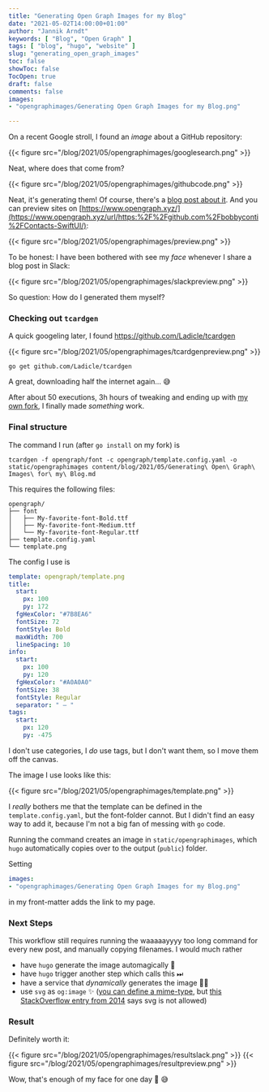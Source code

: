 ```yaml
---
title: "Generating Open Graph Images for my Blog"
date: "2021-05-02T14:00:00+01:00"
author: "Jannik Arndt"
keywords: [ "Blog", "Open Graph" ]
tags: [ "blog", "hugo", "website" ]
slug: "generating_open_graph_images"
toc: false
showToc: false
TocOpen: true
draft: false
comments: false
images:
- "opengraphimages/Generating Open Graph Images for my Blog.png"

---
```


<!--more-->

On a recent Google stroll, I found an _image_ about a GitHub repository:

{{< figure src="/blog/2021/05/opengraphimages/googlesearch.png" >}}

Neat, where does that come from?

{{< figure src="/blog/2021/05/opengraphimages/githubcode.png" >}}

Neat, it's generating them! Of course, there's a [blog post about it](https://github.blog/2019-04-17-custom-open-graph-images-for-repositories/).
And you can preview sites on [https://www.opengraph.xyz/](https://www.opengraph.xyz/url/https:%2F%2Fgithub.com%2Fbobbyconti%2FContacts-SwiftUI/):

{{< figure src="/blog/2021/05/opengraphimages/preview.png" >}}

To be honest: I have been bothered with see my _face_ whenever I share a blog post in Slack:

{{< figure src="/blog/2021/05/opengraphimages/slackpreview.png" >}}

So question: How do I generated them myself?

### Checking out `tcardgen`

A quick googeling later, I found https://github.com/Ladicle/tcardgen

{{< figure src="/blog/2021/05/opengraphimages/tcardgenpreview.png" >}}

```shell
go get github.com/Ladicle/tcardgen
```

A great, downloading half the internet again… 😅 

After about 50 executions, 3h hours of tweaking and ending up with [my own fork](https://github.com/JannikArndt/tcardgen), I finally made _something_ work.

### Final structure

The command I run (after `go install` on my fork) is

```shell
tcardgen -f opengraph/font -c opengraph/template.config.yaml -o static/opengraphimages content/blog/2021/05/Generating\ Open\ Graph\ Images\ for\ my\ Blog.md
```

This requires the following files:

```
opengraph/
├── font
│   ├── My-favorite-font-Bold.ttf
│   ├── My-favorite-font-Medium.ttf
│   └── My-favorite-font-Regular.ttf
├── template.config.yaml
└── template.png
```

The config I use is

```yaml
template: opengraph/template.png
title:
  start:
    px: 100
    py: 172
  fgHexColor: "#7B8EA6"
  fontSize: 72
  fontStyle: Bold
  maxWidth: 700
  lineSpacing: 10
info:
  start:
    px: 100
    py: 120
  fgHexColor: "#A0A0A0"
  fontSize: 38
  fontStyle: Regular
  separator: " — "
tags:
  start:
    px: 120
    py: -475
```

I don't use categories, I _do_ use tags, but I don't want them, so I move them off the canvas.

The image I use looks like this:

{{< figure src="/blog/2021/05/opengraphimages/template.png" >}}

I _really_ bothers me that the template can be defined in the `template.config.yaml`, but the font-folder cannot. But I didn't find an easy way to add it, because I'm not a big fan of messing with `go` code.

Running the command creates an image in `static/opengraphimages`, which `hugo` automatically copies over to the output (`public`) folder.

Setting

```yaml
images:
- "opengraphimages/Generating Open Graph Images for my Blog.png"
```

in my front-matter adds the link to my page. 

### Next Steps

This workflow still requires running the waaaaayyyy too long command for every new post, and manually copying filenames. I would much rather

* have `hugo` generate the image automagically 🧙
* have `hugo` trigger another step which calls this ⏭
* have a service that _dynamically_ generates the image 🧑‍🎨
* use `svg` as `og:image` ✨ ([you can define a mime-type](https://ogp.me/#structured), but [this StackOverflow entry from 2014](https://stackoverflow.com/questions/21636503/use-svg-as-ogimage) says svg is not allowed)

### Result

Definitely worth it:

{{< figure src="/blog/2021/05/opengraphimages/resultslack.png" >}}
{{< figure src="/blog/2021/05/opengraphimages/resultpreview.png" >}}

Wow, that's enough of my face for one day 😬 😅 